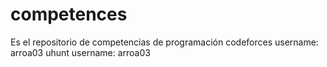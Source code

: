 # competences
Es el repositorio de competencias de programación
codeforces username: arroa03
uhunt username: arroa03
